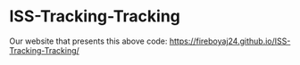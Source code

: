 # ISS-Tracking-Tracking

Our website that presents this above code:
https://fireboyaj24.github.io/ISS-Tracking-Tracking/ 
